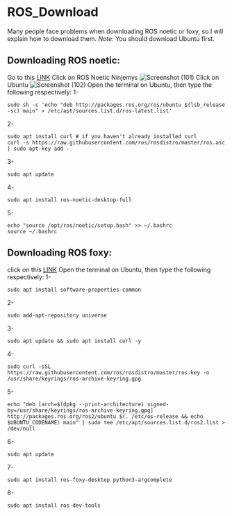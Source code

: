 # ROS_Download
Many people face problems when downloading ROS noetic or foxy, so I will explain how to download them.
*Note*: You should download Ubuntu first.
## Downloading ROS noetic:
Go to this [LINK](http://wiki.ros.org/ROS/Installation)
Click on ROS Noetic Ninjemys
![Screenshot (101)](https://github.com/Mapoto99/ROS_Download/assets/174211031/7e78f198-3365-498e-9540-d5eb6542b8f8)
Click on Ubuntu
![Screenshot (102)](https://github.com/Mapoto99/ROS_Download/assets/174211031/bcbc3d6b-4906-460e-b0ae-48d0089cee1d)
Open the terminal on Ubuntu, then type the following respectively:
1-
```
sudo sh -c 'echo "deb http://packages.ros.org/ros/ubuntu $(lsb_release -sc) main" > /etc/apt/sources.list.d/ros-latest.list'
```
2-
```
sudo apt install curl # if you haven't already installed curl
curl -s https://raw.githubusercontent.com/ros/rosdistro/master/ros.asc | sudo apt-key add -
```
3-
```
sudo apt update
```
4-
```
sudo apt install ros-noetic-desktop-full
```
5-
```
echo "source /opt/ros/noetic/setup.bash" >> ~/.bashrc
source ~/.bashrc
```

## Downloading ROS foxy:

click on this [LINK](https://docs.ros.org/en/foxy/Installation/Ubuntu-Install-Debians.html)
Open the terminal on Ubuntu, then type the following respectively:
1-
```
sudo apt install software-properties-common
```
2-
```
sudo add-apt-repository universe
```
3-
```
sudo apt update && sudo apt install curl -y
```
4-
```
sudo curl -sSL https://raw.githubusercontent.com/ros/rosdistro/master/ros.key -o /usr/share/keyrings/ros-archive-keyring.gpg
```
5-
```
echo "deb [arch=$(dpkg --print-architecture) signed-by=/usr/share/keyrings/ros-archive-keyring.gpg] http://packages.ros.org/ros2/ubuntu $(. /etc/os-release && echo $UBUNTU_CODENAME) main" | sudo tee /etc/apt/sources.list.d/ros2.list > /dev/null
```
6-
```
sudo apt update
```
7-
```
sudo apt install ros-foxy-desktop python3-argcomplete
```
8-
```
sudo apt install ros-dev-tools
```
